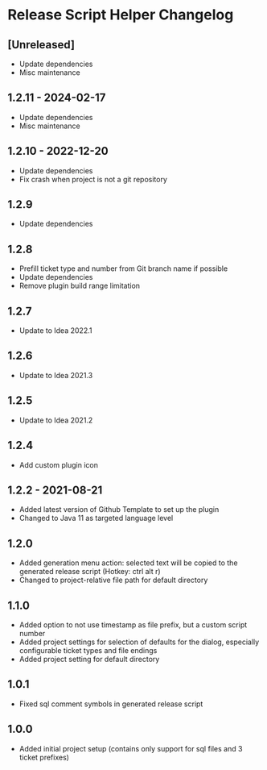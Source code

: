 <!-- Keep a Changelog guide -> https://keepachangelog.com -->

# Release Script Helper Changelog

## [Unreleased]

- Update dependencies
- Misc maintenance

## 1.2.11 - 2024-02-17

- Update dependencies
- Misc maintenance

## 1.2.10 - 2022-12-20

- Update dependencies
- Fix crash when project is not a git repository

## 1.2.9

- Update dependencies

## 1.2.8

- Prefill ticket type and number from Git branch name if possible
- Update dependencies
- Remove plugin build range limitation

## 1.2.7

- Update to Idea 2022.1

## 1.2.6

- Update to Idea 2021.3

## 1.2.5

- Update to Idea 2021.2

## 1.2.4

- Add custom plugin icon

## 1.2.2 - 2021-08-21

- Added latest version of Github Template to set up the plugin
- Changed to Java 11 as targeted language level

## 1.2.0

- Added generation menu action: selected text will be copied to the generated release script (Hotkey: ctrl alt r)</li>
- Changed to project-relative file path for default directory

## 1.1.0

- Added option to not use timestamp as file prefix, but a custom script number
- Added project settings for selection of defaults for the dialog, especially configurable ticket types and file endings
- Added project setting for default directory

## 1.0.1

- Fixed sql comment symbols in generated release script

## 1.0.0

- Added initial project setup (contains only support for sql files and 3 ticket prefixes)
